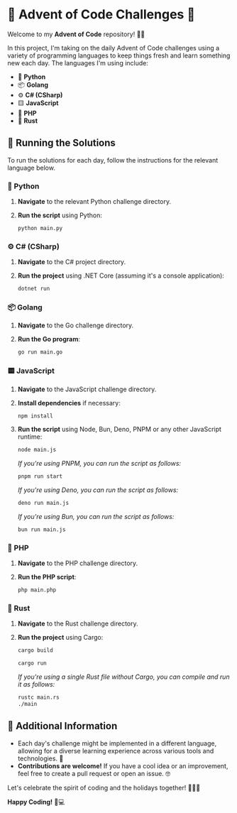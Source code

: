 # 🎄 Advent of Code Challenges 🎄

Welcome to my **Advent of Code** repository! 🎅✨

In this project, I'm taking on the daily Advent of Code challenges using a variety of programming languages to keep things fresh and learn something new each day. The languages I'm using include:

- 🐍 **Python**
- 📦 **Golang**
- ⚙️ **C# (CSharp)**
- 🟨 **JavaScript**
- 🐘 **PHP**
- 🦀 **Rust**

## 🚀 Running the Solutions

To run the solutions for each day, follow the instructions for the relevant language below.

### 🐍 Python

1. **Navigate** to the relevant Python challenge directory.
2. **Run the script** using Python:

    ```bash
    python main.py
    ```

### ⚙️ C# (CSharp)

1. **Navigate** to the C# project directory.
2. **Run the project** using .NET Core (assuming it's a console application):

    ```bash
    dotnet run
    ```

### 📦 Golang

1. **Navigate** to the Go challenge directory.
2. **Run the Go program**:

    ```bash
    go run main.go
    ```

### 🟨 JavaScript

1. **Navigate** to the JavaScript challenge directory.
2. **Install dependencies** if necessary:

    ```bash
    npm install
    ```

3. **Run the script** using Node,  Bun, Deno, PNPM or any other JavaScript runtime:

    ```bash
    node main.js
    ```

    *If you're using PNPM, you can run the script as follows:*

    ```bash
    pnpm run start
    ```

    *If you're using Deno, you can run the script as follows:*

    ```bash
    deno run main.js
    ```

    *If you're using Bun, you can run the script as follows:*

    ```bash
    bun run main.js
    ```

### 🐘 PHP

1. **Navigate** to the PHP challenge directory.
2. **Run the PHP script**:

    ```bash
    php main.php
    ```

### 🦀 Rust

1. **Navigate** to the Rust challenge directory.
2. **Run the project** using Cargo:

    ```bash
    cargo build

    cargo run
    ```

    *If you're using a single Rust file without Cargo, you can compile and run it as follows:*

    ```bash
    rustc main.rs
    ./main
    ```

## 📜 Additional Information

- Each day's challenge might be implemented in a different language, allowing for a diverse learning experience across various tools and technologies. 🎉
- **Contributions are welcome!** If you have a cool idea or an improvement, feel free to create a pull request or open an issue. 🤓

Let's celebrate the spirit of coding and the holidays together! 🎄🎁✨

**Happy Coding!** 🚀💻
